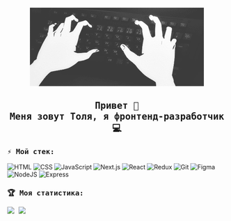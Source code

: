 <p align="center">
    <img src="https://github.com/famovkin/famovkin/blob/main/images/header.gif">
</p>

<h2 align="center">
    <samp>
        Привет 👋<br>Меня зовут Толя, я фронтенд-разработчик 💻
    </samp>
</h2>

<h3><samp>⚡️ Мой стек:</samp></h3>

![HTML](https://img.shields.io/badge/-HTML-3b3b3b?style=flat&logo=html5)
![CSS](https://img.shields.io/badge/-CSS-3b3b3b?style=flat&logo=css3)
![JavaScript](https://img.shields.io/badge/-JavaScript-3b3b3b?style=flat&logo=javascript)
![Next.js](https://img.shields.io/badge/Next.js-black?logo=next.js&logoColor=white)
![React](https://img.shields.io/badge/-React-3b3b3b?style=flat&logo=react)
![Redux](https://img.shields.io/badge/-Redux-3b3b3b?style=flat&logo=redux)
![Git](https://img.shields.io/badge/-Git-3b3b3b?style=flat&logo=git)
![Figma](https://img.shields.io/badge/-Figma-3b3b3b?style=flat&logo=figma)
![NodeJS](https://img.shields.io/badge/Node.js-6DA55F?logo=node.js&logoColor=white)
![Express](https://img.shields.io/badge/-Express-3b3b3b?style=flat&logo=express)

<h3><samp>🏆 Моя статистика:</samp></h3>
<div>
    <a href="https://github-readme-stats.vercel.app/api?username=famovkin">
    <img  align="left" height="150" style="margin-right: 10px" src="https://github-readme-stats.vercel.app/api?username=famovkin&theme=dark" />
    </a>
    <a href="https://github-readme-stats.vercel.app/api/top-langs/?username=famovkin">
    <img align="left" height="150" src="https://github-readme-stats.vercel.app/api/top-langs/?username=famovkin&layout=compact&theme=dark" />
    </a>
</div>
